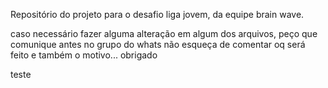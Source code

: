 Repositório do projeto para o desafio liga jovem, da equipe brain wave.

caso necessário fazer alguma alteração em algum dos arquivos, peço que comunique antes no grupo do whats
não esqueça de comentar oq será feito e também o motivo... obrigado

teste
